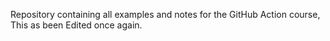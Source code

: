 Repository containing all examples and notes for the GitHub Action course, This as been Edited once again. 
